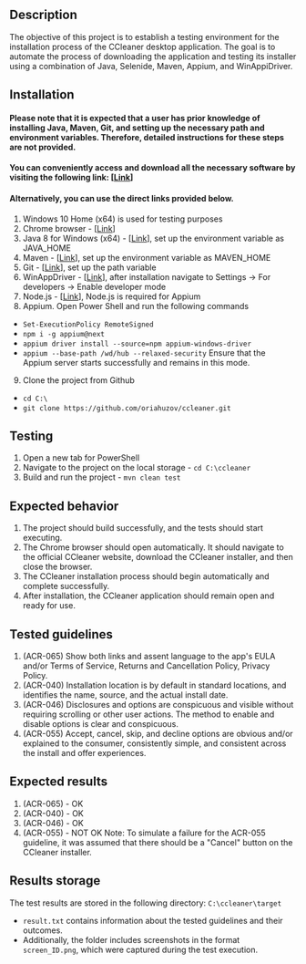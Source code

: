 ## Description
The objective of this project is to establish a testing environment for the installation process of the CCleaner desktop application. The goal is to automate the process of downloading the application and testing its installer using a combination of Java, Selenide, Maven, Appium, and WinAppiDriver.

## Installation
#### Please note that it is expected that a user has prior knowledge of installing Java, Maven, Git, and setting up the necessary path and environment variables. Therefore, detailed instructions for these steps are not provided.
#### You can conveniently access and download all the necessary software by visiting the following link: [[Link](https://drive.google.com/drive/folders/1IaH37DKoRcgMAgLbEd4POCPa0D-hpYWx?usp=sharing)]
#### Alternatively, you can use the direct links provided below.


 1.  Windows 10 Home (x64) is used for testing purposes
 2.  Chrome browser - [[Link](https://www.google.com/intl/uk_ua/chrome/)]
 3.  Java 8 for Windows (x64) - [[Link](https://www.oracle.com/java/technologies/downloads/#java8-windows)], set up the environment variable as JAVA_HOME
 4.  Maven - [[Link](https://dlcdn.apache.org/maven/maven-3/3.9.2/binaries/apache-maven-3.9.2-bin.zip)], set up the environment variable as MAVEN_HOME
 5.  Git - [[Link](https://github.com/git-for-windows/git/releases/download/v2.41.0.windows.1/Git-2.41.0-64-bit.exe)], set up the path variable
 6.  WinAppDriver - [[Link](https://github.com/microsoft/WinAppDriver/releases/download/v1.2.1/WindowsApplicationDriver_1.2.1.msi)], after installation navigate to Settings -> For developers -> Enable developer mode
 7.  Node.js - [[Link](https://nodejs.org/dist/v18.16.0/node-v18.16.0-x64.msi)], Node.js is required for Appium
 8.  Appium. Open Power Shell and run the following commands
 - ```Set-ExecutionPolicy RemoteSigned```
 - ```npm i -g appium@next```
 - ```appium driver install --source=npm appium-windows-driver```
 - ```appium --base-path /wd/hub --relaxed-security``` Ensure that the Appium server starts successfully and remains in this mode.
 9. Clone the project from Github
 - ```cd C:\```
 - ```git clone https://github.com/oriahuzov/ccleaner.git```
 
 ## Testing
 1. Open a new tab for PowerShell
 2. Navigate to the project on the local storage - ```cd C:\ccleaner```
 3. Build and run the project - ```mvn clean test```
 
 ## Expected behavior
 1. The project should build successfully, and the tests should start executing.
 2. The Chrome browser should open automatically. It should navigate to the official CCleaner website, download the CCleaner installer, and then close the browser.
 3. The CCleaner installation process should begin automatically and complete successfully.
 4. After installation, the CCleaner application should remain open and ready for use.
 
 ## Tested guidelines
 1. (ACR-065) Show both links and assent language to the app's EULA and/or Terms of Service, Returns and Cancellation Policy, Privacy Policy.
 2. (ACR-040) Installation location is by default in standard locations, and identifies the name, source, and the actual install date.
 3. (ACR-046) Disclosures and options are conspicuous and visible without requiring scrolling or other user actions. The method to enable and disable options is clear and conspicuous.
 4. (ACR-055) Accept, cancel, skip, and decline options are obvious and/or explained to the consumer, consistently simple, and consistent across the install and offer experiences.

## Expected results
1. (ACR-065) - OK
2. (ACR-040) - OK
3. (ACR-046) - OK
4. (ACR-055) - NOT OK 
Note: To simulate a failure for the ACR-055 guideline, it was assumed that there should be a "Cancel" button on the CCleaner installer.

## Results storage
The test results are stored in the following directory: ```C:\ccleaner\target```
- ```result.txt``` contains information about the tested guidelines and their outcomes.
- Additionally, the folder includes screenshots in the format ```screen_ID.png```, which were captured during the test execution.
